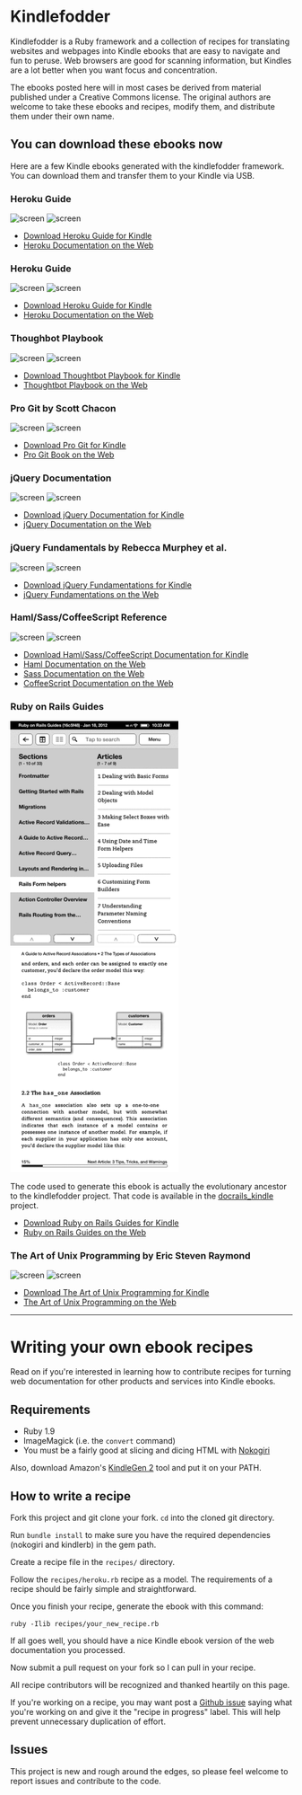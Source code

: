 # Kindlefodder 

Kindlefodder is a Ruby framework and a collection of recipes for translating
websites and webpages into Kindle ebooks that are easy to navigate and fun to
peruse. Web browsers are good for scanning information, but Kindles are a lot
better when you want focus and concentration.

The ebooks posted here will in most cases be derived from material published
under a Creative Commons license.  The original authors are welcome to take
these ebooks and recipes, modify them, and distribute them under their own name. 

## You can download these ebooks now

Here are a few Kindle ebooks generated with the kindlefodder framework.  You
can download them and transfer them to your Kindle via USB.

### Heroku Guide

![screen](https://github.com/danchoi/kindlefodder/raw/master/screenshots/toc-sm.gif)
![screen](https://github.com/danchoi/kindlefodder/raw/master/screenshots/article-sm.gif)

* [Download Heroku Guide for Kindle][heroku-mobi]
* [Heroku Documentation on the Web][heroku-web]

[heroku-mobi]:https://github.com/downloads/danchoi/kindlefodder/heroku-guide.2012-01-20.mobi
[heroku-web]:http://devcenter.heroku.com/categories/getting-started

### Heroku Guide

![screen](https://github.com/danchoi/kindlefodder/raw/master/screenshots/toc-sm.gif)
![screen](https://github.com/danchoi/kindlefodder/raw/master/screenshots/article-sm.gif)

* [Download Heroku Guide for Kindle][heroku-mobi]
* [Heroku Documentation on the Web][heroku-web]

[heroku-mobi]:https://github.com/downloads/danchoi/kindlefodder/heroku-guide.2012-01-20.mobi
[heroku-web]:http://devcenter.heroku.com/categories/getting-started

### Thoughbot Playbook

![screen](https://github.com/danchoi/kindlefodder/raw/master/screenshots/thoughtbot-toc-sm.gif)
![screen](https://github.com/danchoi/kindlefodder/raw/master/screenshots/thoughtbot-article-sm.gif)

* [Download Thoughtbot Playbook for Kindle][thoughtbot-mobi]
* [Thoughtbot Playbook on the Web][thoughtbot-web]

[thoughtbot-mobi]:https://github.com/downloads/danchoi/kindlefodder/thoughtbot_playbook.2012-01-20.mobi
[thoughtbot-web]:http://playbook.thoughtbot.com/

### Pro Git by Scott Chacon

![screen](https://github.com/danchoi/kindlefodder/raw/master/screenshots/progit-toc-sm.gif)
![screen](https://github.com/danchoi/kindlefodder/raw/master/screenshots/progit-article-sm.gif)

* [Download Pro Git for Kindle][progit-mobi]
* [Pro Git Book on the Web][progit-web]

[progit-mobi]:https://github.com/downloads/danchoi/kindlefodder/pro_git.2012-01-21.mobi
[progit-web]:http://progit.org/book/

### jQuery Documentation

![screen](https://github.com/danchoi/kindlefodder/raw/master/screenshots/jquery-toc-sm.gif)
![screen](https://github.com/danchoi/kindlefodder/raw/master/screenshots/jquery-article-sm.gif)

* [Download jQuery Documentation for Kindle][jquery-mobi]
* [jQuery Documentation on the Web][jquery-web]

[jquery-mobi]:https://github.com/downloads/danchoi/kindlefodder/jquery.2012-01-21.mobi
[jquery-web]:http://docs.jquery.com/Main_Page

### jQuery Fundamentals by Rebecca Murphey et al.

![screen](https://github.com/danchoi/kindlefodder/raw/master/screenshots/murphey-toc-sm.gif)
![screen](https://github.com/danchoi/kindlefodder/raw/master/screenshots/murphey-article-sm.gif)

* [Download jQuery Fundamentations for Kindle][murphey-mobi]
* [jQuery Fundamentations on the Web][murphey-web]

[murphey-mobi]:https://github.com/downloads/danchoi/kindlefodder/jquery_fundamentals.2012-01-22.mobi
[murphey-web]:http://jqfundamentals.com/

### Haml/Sass/CoffeeScript Reference

![screen](https://github.com/danchoi/kindlefodder/raw/master/screenshots/frontend-toc-sm.gif)
![screen](https://github.com/danchoi/kindlefodder/raw/master/screenshots/frontend-article-sm.gif)

* [Download Haml/Sass/CoffeeScript Documentation for Kindle][frontend-mobi]
* [Haml Documentation on the Web][haml]
* [Sass Documentation on the Web][sass]
* [CoffeeScript Documentation on the Web][coffee]

[frontend-mobi]:https://github.com/downloads/danchoi/kindlefodder/frontend_bundle.2012-01-21.mobi
[haml]:http://haml-lang.com/docs/yardoc/file.HAML_REFERENCE.html
[sass]:http://sass-lang.com/docs/yardoc/file.SASS_REFERENCE.html
[coffee]:http://coffeescript.org/#comparisons

### Ruby on Rails Guides

![screen](https://github.com/danchoi/docrails_kindle/raw/master/images/screen1-sm.gif)
![screen](https://github.com/danchoi/docrails_kindle/raw/master/images/screen2-sm.gif)

The code used to generate this ebook is actually the evolutionary ancestor to
the kindlefodder project. That code is available in the
[docrails_kindle][docrails_kindle] project.

* [Download Ruby on Rails Guides for Kindle][railsguides-mobi]
* [Ruby on Rails Guides on the Web][railsguides-web]

[railsguides-mobi]:https://github.com/downloads/danchoi/kindlefodder/rails-guide.2012-01-18.mobi
[railsguides-web]:http://guides.rubyonrails.org/
[docrails_kindle]:https://github.com/danchoi/docrails_kindle

### The Art of Unix Programming by Eric Steven Raymond

![screen](https://github.com/danchoi/kindlefodder/raw/master/screenshots/unix-toc-sm.gif)
![screen](https://github.com/danchoi/kindlefodder/raw/master/screenshots/unix-article-sm.gif)

* [Download The Art of Unix Programming for Kindle][unix-mobi]
* [The Art of Unix Programming on the Web][unix-web]

[unix-mobi]:https://github.com/downloads/danchoi/kindlefodder/unix.2012-01-22.mobi
[unix-web]:http://www.faqs.org/docs/artu/index.html


* * *

# Writing your own ebook recipes

Read on if you're interested in learning how to contribute recipes for turning
web documentation for other products and services into Kindle ebooks.

## Requirements

* Ruby 1.9
* ImageMagick (i.e. the `convert` command)
* You must be a fairly good at slicing and dicing HTML with [Nokogiri][nokogiri] 

[nokogiri]:http://nokogiri.org/

Also, download Amazon's [KindleGen 2][kindlegen] tool and put it on your PATH.

[kindlegen]:http://www.amazon.com/gp/feature.html?ie=UTF8&docId=1000234621

## How to write a recipe

Fork this project and git clone your fork. `cd` into the cloned git
directory.

Run `bundle install` to make sure you have the required dependencies
(nokogiri and kindlerb) in the gem path.

Create a recipe file in the `recipes/` directory.

Follow the `recipes/heroku.rb` recipe as a model. The requirements of a recipe
should be fairly simple and straightforward.

Once you finish your recipe, generate the ebook with this command:

    ruby -Ilib recipes/your_new_recipe.rb

If all goes well, you should have a nice Kindle ebook version of the web
documentation you processed.

Now submit a pull request on your fork so I can pull in your recipe.

All recipe contributors will be recognized and thanked heartily on this page.

If you're working on a recipe, you may want post a [Github issue][issues]
saying what you're working on and give it the "recipe in progress"
label. This will help prevent unnecessary duplication of effort.

[issues]:https://github.com/danchoi/kindlefodder/issues


## Issues

This project is new and rough around the edges, so please feel welcome to
report issues and contribute to the code. 

